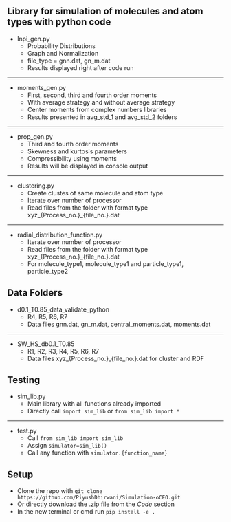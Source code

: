 ## Library for simulation of molecules and atom types with python code
- lnpi_gen.py
  - Probability Distributions
  - Graph and Normalization
  - file_type = gnn.dat, gn_m.dat
  - Results displayed right after code run

--------
- moments_gen.py
  - First, second, third and fourth order moments
  - With average strategy and without average strategy
  - Center moments from complex numbers libraries
  - Results presented in avg_std_1 and avg_std_2 folders
--------
- prop_gen.py
  - Third and fourth order moments
  - Skewness and kurtosis parameters
  - Compressibility using moments
  - Results will be displayed in console output

-----

- clustering.py
  - Create clustes of same molecule and atom type
  - Iterate over number of processor
  - Read files from the folder with format type xyz_{Process_no.}_{file_no.}.dat

---- 
- radial_distribution_function.py
  - Iterate over number of processor
  - Read files from the folder with format type xyz_{Process_no.}_{file_no.}.dat
  - For molecule_type1, molecule_type1 and particle_type1, particle_type2


## Data Folders

- d0.1_T0.85_data_validate_python
  - R4, R5, R6, R7
  - Data files gnn.dat, gn_m.dat, central_moments.dat, moments.dat
---------
- SW_HS_db0.1_T0.85
  - R1, R2, R3, R4, R5, R6, R7
  - Data files xyz_{Process_no.}_{file_no.}.dat for cluster and RDF


## Testing

- sim_lib.py
  - Main library with all functions already imported
  - Directly call ```import sim_lib``` or ```from sim_lib import *```
--------
- test.py
  - Call ```from sim_lib import sim_lib```
  - Assign ```simulator=sim_lib()```
  - Call any function with ```simulator.{function_name}```


## Setup
- Clone the repo with ```git clone https://github.com/PiyushDhirwani/Simulation-oCEO.git```
- Or directly download the .zip file from the *Code* section
- In the new terminal or cmd run ```pip install -e .```